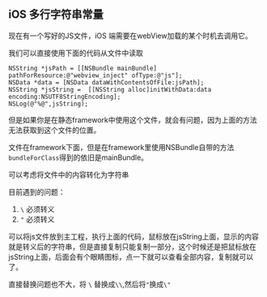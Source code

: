 ## iOS 多行字符串常量

现在有一个写好的JS文件，iOS 端需要在webView加载的某个时机去调用它。

我们可以直接使用下面的代码从文件中读取

```
NSString *jsPath = [[NSBundle mainBundle] pathForResource:@"webview_inject" ofType:@"js"];
NSData *data = [NSData dataWithContentsOfFile:jsPath];
NSString *jsString =  [[NSString alloc]initWithData:data encoding:NSUTF8StringEncoding];
NSLog(@"%@",jsString);
```

但是如果你是在静态framework中使用这个文件，就会有问题，因为上面的方法无法获取到这个文件的位置。

文件在framework下面，但是在framework里使用NSBundle自带的方法`bundleForClass`得到的依旧是mainBundle。

可以考虑将文件中的内容转化为字符串

目前遇到的问题：

1. `\` 必须转义
2. `"` 必须转义

可以将js文件放到主工程，执行上面的代码，鼠标放在jsString上面，显示的内容就是转义后的字符串，但是直接复制只能复制一部分，这个时候还是把鼠标放在jsString上面，后面会有个眼睛图标，点一下就可以查看全部内容，复制就可以了。





直接替换问题也不大，将 `\` 替换成`\\`,然后将`"`换成`\"`







